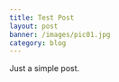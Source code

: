 ```yaml
---
title: Test Post
layout: post
banner: /images/pic01.jpg
category: blog
---
```

Just a simple post.
<!--more-->
